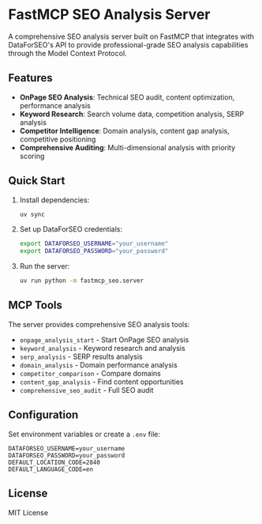 # FastMCP SEO Analysis Server

A comprehensive SEO analysis server built on FastMCP that integrates with DataForSEO's API to provide professional-grade SEO analysis capabilities through the Model Context Protocol.

## Features

- **OnPage SEO Analysis**: Technical SEO audit, content optimization, performance analysis
- **Keyword Research**: Search volume data, competition analysis, SERP analysis
- **Competitor Intelligence**: Domain analysis, content gap analysis, competitive positioning  
- **Comprehensive Auditing**: Multi-dimensional analysis with priority scoring

## Quick Start

1. Install dependencies:
   ```bash
   uv sync
   ```

2. Set up DataForSEO credentials:
   ```bash
   export DATAFORSEO_USERNAME="your_username"
   export DATAFORSEO_PASSWORD="your_password"
   ```

3. Run the server:
   ```bash
   uv run python -m fastmcp_seo.server
   ```

## MCP Tools

The server provides comprehensive SEO analysis tools:

- `onpage_analysis_start` - Start OnPage SEO analysis
- `keyword_analysis` - Keyword research and analysis  
- `serp_analysis` - SERP results analysis
- `domain_analysis` - Domain performance analysis
- `competitor_comparison` - Compare domains
- `content_gap_analysis` - Find content opportunities
- `comprehensive_seo_audit` - Full SEO audit

## Configuration

Set environment variables or create a `.env` file:

```
DATAFORSEO_USERNAME=your_username
DATAFORSEO_PASSWORD=your_password
DEFAULT_LOCATION_CODE=2840
DEFAULT_LANGUAGE_CODE=en
```

## License

MIT License